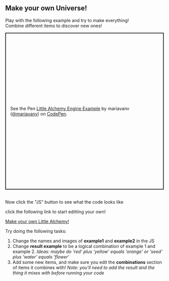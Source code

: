<h2> Make your own Universe!</h2>
Play with the following example and try to make everything! <br>
Combine different items to discover new ones! <br>

<p class="codepen" data-height="500" data-theme-id="light" data-default-tab="result" data-user="mariavanv" data-slug-hash="pogyyQa" style="height: 500px; box-sizing: border-box; display: flex; align-items: center; justify-content: center; border: 2px solid; margin: 1em 0; padding: 1em;" data-pen-title="Little Alchemy Engine Example">
  <span>See the Pen <a href="https://codepen.io/mariavanv/pen/pogyyQa">
  Little Alchemy Engine Example</a> by mariavanv (<a href="https://codepen.io/mariavanv">@mariavanv</a>)
  on <a href="https://codepen.io">CodePen</a>.</span>
</p>
<script async src="https://static.codepen.io/assets/embed/ei.js"></script>
<br>
Now click the "JS" button to see what the code looks like

click the following link to start editting your own!

<a href="https://codepen.io/mariavanv/pen/jOWqoLy" target="_blank" >Make your own Little Alchemy!</a>


Try doing the following tasks:
<ol>
  <li> Change the names and images of <b>example1</b> and <b>example2</b> in the JS </li>
  <li> Change <b>result example</b> to be a logical combination of example 1 and example 2. <i>Ideas: maybe do 'red' plus 'yellow' equals 'orange' or 'seed' plus 'water' equals 'flower'</i> </li>
  <li> Add some new items, and make sure you edit the <b>combinations</b> section of items it combines with! <i> Note: you'll need to add the result and the thing it mixes with before running your code</i> </li>
 </ol>

